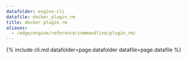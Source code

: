 ```yaml
---
datafolder: engine-cli
datafile: docker_plugin_rm
title: docker plugin rm
aliases:
  - /edge/engine/reference/commandline/plugin_rm/
---
```

<!--
This page is automatically generated from Docker's source code. If you want to
suggest a change to the text that appears here, open a ticket or pull request
in the source repository on GitHub:

https://github.com/docker/cli
-->
{% include cli.md datafolder=page.datafolder datafile=page.datafile %}
